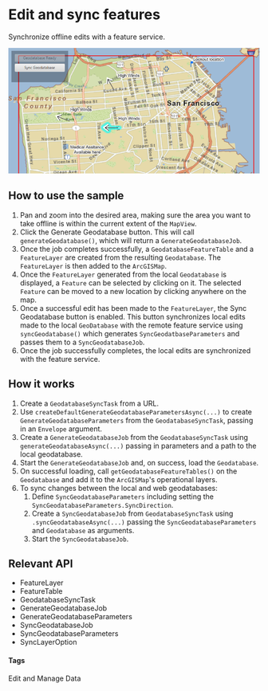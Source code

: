 <h1 id="editandsyncfeatures">Edit and sync features</h1>

<p>Synchronize offline edits with a feature service.</p>

<p><img src="EditAndSyncFeatures.png" alt="Edit and Sync Features Sample" /></p>

<h2 id="howtousethesample">How to use the sample</h2>

<ol>
<li>Pan and zoom into the desired area, making sure the area you want to take offline is within the current extent of the <code>MapView</code>. </li>

<li>Click the Generate Geodatabase button. This will call <code>generateGeodatabase()</code>, which will return a <code>GenerateGeodatabaseJob</code>. </li>

<li>Once the job completes successfully, a <code>GeodatabaseFeatureTable</code> and a <code>FeatureLayer</code> are created from the resulting <code>Geodatabase</code>. The <code>FeatureLayer</code> is then added to the <code>ArcGISMap</code>. </li>

<li>Once the <code>FeatureLayer</code> generated from the local <code>Geodatabase</code> is displayed, a <code>Feature</code> can be selected by clicking on it. The selected <code>Feature</code> can be moved to a new location by clicking anywhere on the map. </li>

<li>Once a successful edit has been made to the <code>FeatureLayer</code>, the Sync Geodatabase button is enabled. This button synchronizes local edits made to the local <code>GeoDatabase</code> with the remote feature service using <code>syncGeodatabase()</code> which generates <code>SyncGeodatbaseParameters</code> and passes them to a <code>SyncGeodatabaseJob</code>.</li>

<li>Once the job successfully completes, the local edits are synchronized with the feature service.</li>
</ol>

<h2 id="howitworks">How it works</h2>

<ol>
<li>Create a <code>GeodatabaseSyncTask</code> from a URL.</li>

<li>Use <code>createDefaultGenerateGeodatabaseParametersAsync(...)</code> to create <code>GenerateGeodatabaseParameters</code> from the <code>GeodatabaseSyncTask</code>, passing in an <code>Envelope</code> argument.</li>

<li>Create a <code>GenerateGeodatabaseJob</code> from the <code>GeodatabaseSyncTask</code> using <code>generateGeodatabaseAsync(...)</code> passing in parameters and a path to the local geodatabase.</li>

<li>Start the <code>GenerateGeodatabaseJob</code> and, on success, load the <code>Geodatabase</code>.</li>

<li>On successful loading, call <code>getGeodatabaseFeatureTables()</code> on the <code>Geodatabase</code> and add it to the <code>ArcGISMap</code>'s operational layers.</li>

<li>To sync changes between the local and web geodatabases:


<ol>
<li>Define <code>SyncGeodatabaseParameters</code> including setting the <code>SyncGeodatabaseParameters.SyncDirection</code>.</li>

<li>Create a <code>SyncGeodatabaseJob</code> from <code>GeodatabaseSyncTask</code> using <code>.syncGeodatabaseAsync(...)</code> passing the <code>SyncGeodatabaseParameters</code> and <code>Geodatabase</code> as arguments.</li>

<li>Start the <code>SyncGeodatabaseJob</code>.</li></ol>
</li>
</ol>

<h2 id="relevantapi">Relevant API</h2>

<ul>
<li>FeatureLayer</li>

<li>FeatureTable</li>

<li>GeodatabaseSyncTask</li>

<li>GenerateGeodatabaseJob</li>

<li>GenerateGeodatabaseParameters</li>

<li>SyncGeodatabaseJob</li>

<li>SyncGeodatabaseParameters</li>

<li>SyncLayerOption</li>
</ul>

<h4 id="tags">Tags</h4>

<p>Edit and Manage Data</p>